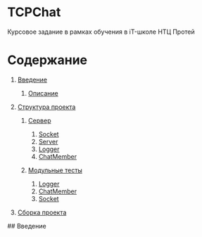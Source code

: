 # TCPChat 
Курсовое задание в рамках обучения в iT-школе НТЦ Протей

# Содержание  
1. [Введение](#introduction)  
    1. [Описание](#intro1)
2. [Структура проекта](#paragraph1)  
    1. [Сервер](#subparagraph1)  
        1. [Socket](#sspar1)
        2. [Server](#sspar2)
        3. [Logger](#sspar3)
        4. [ChatMember](#sspar4)
    2. [Модульные тесты](#subparagraph2)
    
        1. [Logger](#sspar21)
        2. [ChatMember](#sspar22)
        3. [Socket](#sspar23)

3. [Сборка проекта](#build)

<a name="introduction">
## Введение
    
</a>